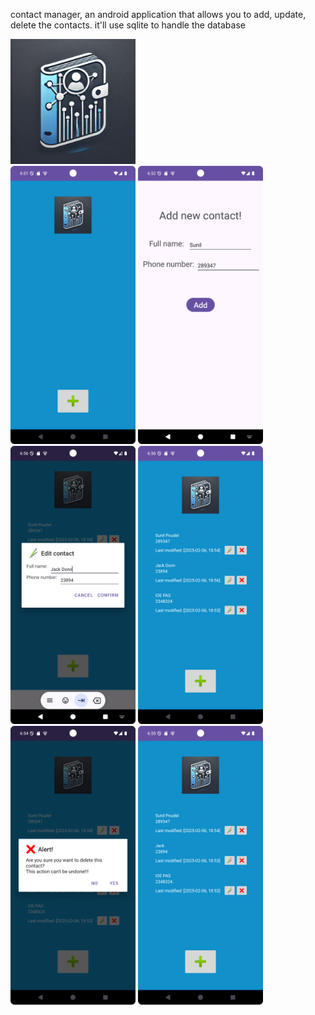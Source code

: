 contact manager, an android application that allows you to add, update, delete the contacts.
it'll use sqlite to handle the database

<img src="assets/contact_manager_logo.png" alt="app logo" width="200">

<div class="row">
<img src="assets/app_1.png" alt="app sample" width="200">
<img src="assets/app_2.png" alt="app sample" width="200">
</div>

<div class="row">
<img src="assets/app_7.png" alt="app sample" width="200">
<img src="assets/app_8.png" alt="app sample" width="200">
</div>

<div class="row">
<img src="assets/app_5.png" alt="app sample" width="200">
<img src="assets/app_6.png" alt="app sample" width="200">
</div>

